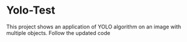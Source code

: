 # Yolo-Test
 This project shows an application of YOLO algorithm on an image with multiple objects. Follow the updated code
